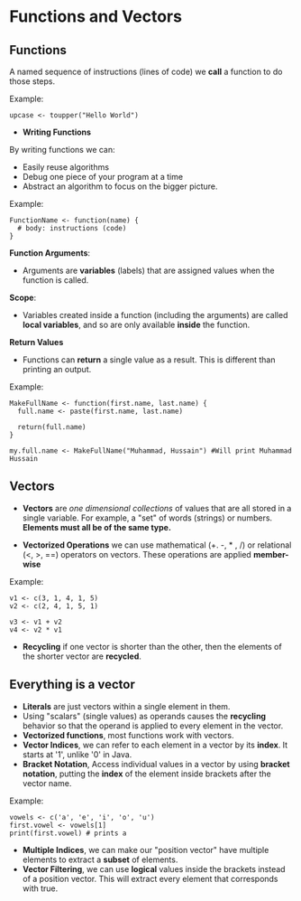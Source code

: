 # Functions and Vectors

## **Functions**
A named sequence of instructions (lines of code) we **call** a function to do those steps.

Example:
```
upcase <- toupper("Hello World")
```
- **Writing Functions**

By writing functions we can:
  - Easily reuse algorithms
  - Debug one piece of your program at a time
  - Abstract an algorithm to focus on the bigger picture.

Example:
```
FunctionName <- function(name) {
  # body: instructions (code)
}
```

**Function Arguments**:
- Arguments are **variables** (labels) that are assigned values when the function is called.

**Scope**:
- Variables created inside a function (including the arguments) are called **local variables**, and so are only available **inside** the function.

**Return Values**
- Functions can **return** a single value as a result. This is different than printing an output.

Example:
```
MakeFullName <- function(first.name, last.name) {
  full.name <- paste(first.name, last.name)

  return(full.name)
}

my.full.name <- MakeFullName("Muhammad, Hussain") #Will print Muhammad Hussain
```

## **Vectors**

- **Vectors** are _one dimensional collections_ of values that are all stored in a single variable. For example, a "set" of words (strings) or numbers. **Elements must all be of the same type.**

- **Vectorized Operations** we can use mathematical (+. -, * , /) or relational (<, >, ==) operators on vectors. These operations are applied **member-wise**

Example:
```
v1 <- c(3, 1, 4, 1, 5)
v2 <- c(2, 4, 1, 5, 1)

v3 <- v1 + v2
v4 <- v2 * v1
```

- **Recycling** if one vector is shorter than the other, then the elements of the shorter vector are **recycled**.

## **Everything is a vector**
- **Literals** are just vectors within a single element in them.
- Using "scalars" (single values) as operands causes the **recycling** behavior so that the operand is applied to every element in the vector.
- **Vectorized functions**, most functions work with vectors.
- **Vector Indices**, we can refer to each element in a vector by its **index**. It starts at '1', unlike '0' in Java.
- **Bracket Notation**, Access individual values in a vector by using **bracket notation**, putting the **index** of the element inside brackets after the vector name.

Example:
```
vowels <- c('a', 'e', 'i', 'o', 'u')
first.vowel <- vowels[1]
print(first.vowel) # prints a
```

- **Multiple Indices**, we can make our "position vector" have multiple elements to extract a **subset** of elements.
- **Vector Filtering**, we can use **logical** values inside the brackets instead of a position vector. This will extract every element that corresponds with true.
